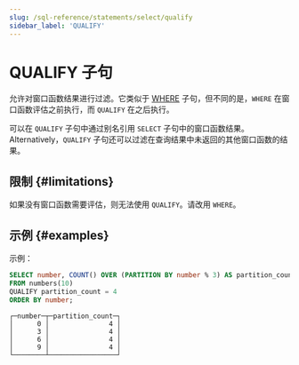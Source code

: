 ```yaml
---
slug: /sql-reference/statements/select/qualify
sidebar_label: 'QUALIFY'
---
```



# QUALIFY 子句

允许对窗口函数结果进行过滤。它类似于 [WHERE](../../../sql-reference/statements/select/where.md) 子句，但不同的是，`WHERE` 在窗口函数评估之前执行，而 `QUALIFY` 在之后执行。

可以在 `QUALIFY` 子句中通过别名引用 `SELECT` 子句中的窗口函数结果。Alternatively，`QUALIFY` 子句还可以过滤在查询结果中未返回的其他窗口函数的结果。

## 限制 {#limitations}

如果没有窗口函数需要评估，则无法使用 `QUALIFY`。请改用 `WHERE`。

## 示例 {#examples}

示例：

``` sql
SELECT number, COUNT() OVER (PARTITION BY number % 3) AS partition_count
FROM numbers(10)
QUALIFY partition_count = 4
ORDER BY number;
```

``` text
┌─number─┬─partition_count─┐
│      0 │               4 │
│      3 │               4 │
│      6 │               4 │
│      9 │               4 │
└────────┴─────────────────┘
```
